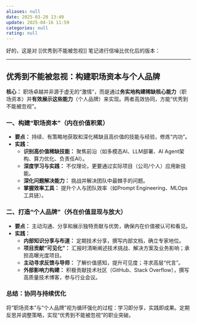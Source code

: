 ```yaml
---
aliases: null
date: 2025-03-20 13:49
update: 2025-04-16 11:59
categories: null
rating: null
---
```

好的，这是对 [[优秀到不能被忽视]] 笔记进行信噪比优化后的版本：

---

## 优秀到不能被忽视：构建职场资本与个人品牌

**核心：** 职场卓越并非源于虚无的“激情”，而是通过**务实地构建稀缺核心能力**（职场资本）并**有效展示这些能力**（个人品牌）来实现。两者高效协同，方能“优秀到不能被忽视”。

### 一、构建“职场资本”（内在价值积累）

*   **要点：** 持续、有策略地获取和深化稀缺且高价值的技能与经验，修炼“内功”。
*   **实践：**
    *   **识别高价值稀缺技能：** 聚焦前沿（如多模态AI、LLM部署、AI Agent架构、算力优化、负责任AI）。
    *   **深度学习与实践：** 不仅理论，更要通过实际项目（公司/个人）应用新技能。
    *   **深化问题解决能力：** 挑战并解决团队中最棘手的问题。
    *   **掌握效率工具：** 提升个人与团队效率（如Prompt Engineering、MLOps工具链）。

### 二、打造“个人品牌”（外在价值显现与放大）

*   **要点：** 主动沟通、分享和展示独特贡献与优势，确保内在价值被认可和看见。
*   **实践：**
    *   **内部知识分享与布道：** 定期技术分享，撰写内部文档，确立专家地位。
    *   **项目贡献“可见化”：** 汇报时清晰阐述技术挑战、解决方案及业务影响；承担高曝光度项目。
    *   **主动寻求反馈与导师：** 了解价值感知，提升可见度；寻求高层“代言”。
    *   **外部影响力构建：** 积极贡献技术社区（GitHub、Stack Overflow），撰写高质量技术博客，参与行业会议。

### 总结：协同与持续优化

将“职场资本”与“个人品牌”视为循环强化的过程：学习即分享，实践即成果。定期反思并调整策略，实现“优秀到不能被忽视”的职业突破。